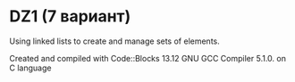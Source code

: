 # DZ1 (7 вариант)
Using linked lists to create and manage sets of elements.

Created and compiled with Code::Blocks 13.12 GNU GCC Compiler 5.1.0. on C language
